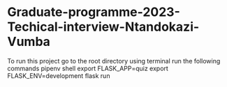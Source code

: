 # Graduate-programme-2023-Techical-interview-Ntandokazi-Vumba
To run this project go to the root directory using terminal
run the following commands
pipenv shell
export FLASK_APP=quiz
export FLASK_ENV=development
flask run
